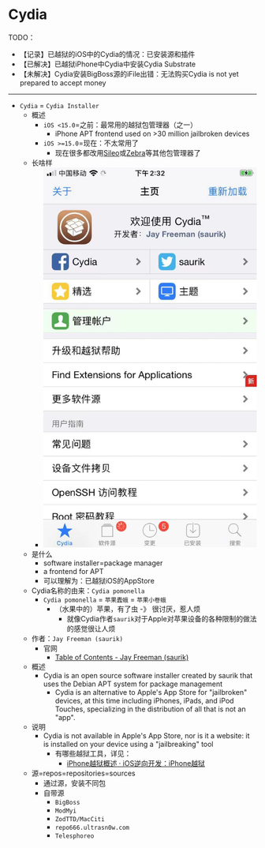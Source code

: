 # Cydia

TODO：

* 【记录】已越狱的iOS中的Cydia的情况：已安装源和插件
* 【已解决】已越狱iPhone中Cydia中安装Cydia Substrate
* 【未解决】Cydia安装BigBoss源的iFile出错：无法购买Cydia is not yet prepared to accept money

---

* `Cydia` = `Cydia Installer`
  * 概述
    * `iOS <15.0`=之前：最常用的越狱包管理器（之一）
      * iPhone APT frontend used on >30 million jailbroken devices
    * `iOS >=15.0`=现在：不太常用了
      * 现在很多都改用[Sileo](../sileo/README.md)或[Zebra](../zebra/README.md)等其他包管理器了
  * 长啥样
    * ![cydia_ui_cydia_1](../assets/img/cydia_ui_cydia_1.jpg)
  * 是什么
    * software installer=package manager
    * a frontend for APT
    * 可以理解为：已越狱iOS的AppStore
  * Cydia名称的由来：`Cydia pomonella`
    * `Cydia pomonella` = `苹果蠹蛾` = `苹果小卷蛾`
      * （水果中的）苹果，有了虫 -》 很讨厌，惹人烦
        * 就像Cydia作者`saurik`对于Apple对苹果设备的各种限制的做法的感觉很让人烦
  * 作者：`Jay Freeman (saurik)`
    * 官网
      * [Table of Contents - Jay Freeman (saurik)](https://www.saurik.com/)
  * 概述
    * Cydia is an open source software installer created by saurik that uses the Debian APT system for package management
      * Cydia is an alternative to Apple's App Store for "jailbroken" devices, at this time including iPhones, iPads, and iPod Touches, specializing in the distribution of all that is not an "app".
  * 说明
    * Cydia is not available in Apple's App Store, nor is it a website: it is installed on your device using a "jailbreaking" tool
      * 有哪些越狱工具，详见：
        * [iPhone越狱概述 · iOS逆向开发：iPhone越狱](https://book.crifan.org/books/ios_re_iphone_jailbreak/website/iphone_jailbreak_overview/)
  * 源=repos=repositories=sources
    * 通过源，安装不同包
    * 自带源
      * `BigBoss`
      * `ModMyi`
      * `ZodTTD/MacCiti`
      * `repo666.ultrasn0w.com`
      * `Telesphoreo`
